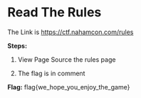 # Read The Rules

The Link is https://ctf.nahamcon.com/rules

**Steps:**

1. View Page Source the rules page

2. The flag is in comment

**Flag:** flag{we_hope_you_enjoy_the_game}
